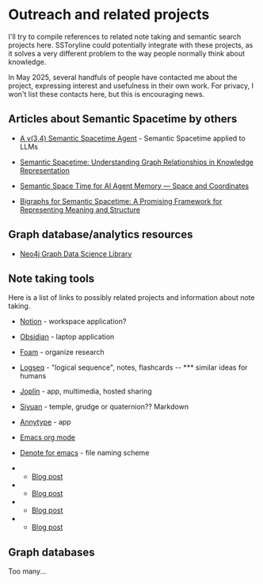 
# Outreach and related projects

I'll try to compile references to related note taking and semantic search projects here.
SSToryline could potentially integrate with these projects, as it solves a very different
problem to the way people normally think about knowledge.

In May 2025, several handfuls of people have contacted me about the project, expressing interest
and usefulness in their own work. For privacy, I won't list these contacts here, but this is
encouraging news.

## Articles about Semantic Spacetime by others

* [A γ(3,4) Semantic Spacetime Agent](https://github.com/kzk2000/sstt-agent/tree/master) - Semantic Spacetime applied to LLMs

* [Semantic Spacetime: Understanding Graph Relationships in Knowledge Representation](https://ai.plainenglish.io/semantic-spacetime-understanding-graph-relationships-in-knowledge-representation-1175cab8282d)

* [Semantic Space Time for AI Agent Memory — Space and Coordinates](https://ai.plainenglish.io/semantic-space-time-for-ai-agent-memory-space-and-coordinates-2194b93ef74d)

* [Bigraphs for Semantic Spacetime: A Promising Framework for Representing Meaning and Structure](https://volodymyrpavlyshyn.medium.com/bigraphs-for-semantic-spacetime-a-promising-framework-for-representing-meaning-and-structure-3b2faeddbaf6)

## Graph database/analytics resources

* [Neo4j Graph Data Science Library](https://neo4j.com/docs/graph-data-science/current/)

## Note taking tools

Here is a list of links to possibly related projects and information about note taking.

* [Notion](https://www.notion.com/) - workspace application?
* [Obsidian](https://obsidian.md/) - laptop application
* [Foam](https://foambubble.github.io/foam/) - organize research
* [Logseq](https://logseq.com/) - "logical sequence", notes, flashcards -- *** similar ideas for humans
* [Joplin](https://joplinapp.org/) - app, multimedia, hosted sharing
* [Siyuan](https://github.com/siyuan-note/siyuan) - temple, grudge or quaternion?? Markdown
* [Annytype](https://anytype.io/) - app

* [Emacs org mode](https://orgmode.org/)
* [Denote for emacs](https://github.com/protesilaos/denote) - file naming scheme

* * [Blog post](https://cmdln.org/2024/01/05/how-i-org-in-2024/)
* * [Blog post](https://cmdln.org/2023/03/25/how-i-org-in-2023/)
* * [Blog post](https://cmdln.org/2023/03/13/reflecting-on-my-history-with-org-mode-in-2023/)
* * [Blog post](https://cmdln.org/2016/04/26/how-i-org-with-spacemacs/)

## Graph databases

Too many...


